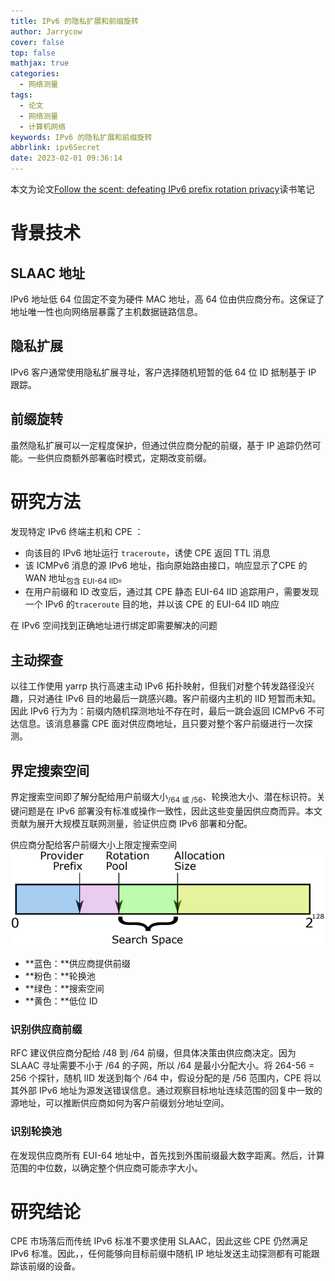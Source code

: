 ```yaml
---
title: IPv6 的隐私扩展和前缀旋转
author: Jarrycow
cover: false
top: false
mathjax: true
categories:
  - 网络测量
tags:
  - 论文
  - 网络测量
  - 计算机网络
keywords: IPv6 的隐私扩展和前缀旋转
abbrlink: ipv6Secret
date: 2023-02-01 09:36:14
---
```


本文为论文[Follow the scent: defeating IPv6 prefix rotation privacy](https://dl.acm.org/doi/10.1145/3487552.3487829)读书笔记

# 背景技术

## SLAAC 地址

IPv6 地址低 64 位固定不变为硬件 MAC 地址，高 64 位由供应商分布。这保证了地址唯一性也向网络层暴露了主机数据链路信息。

## 隐私扩展

IPv6 客户通常使用隐私扩展寻址，客户选择随机短暂的低 64 位 ID 抵制基于 IP 跟踪。

## 前缀旋转

虽然隐私扩展可以一定程度保护，但通过供应商分配的前缀，基于 IP 追踪仍然可能。一些供应商额外部署临时模式，定期改变前缀。

# 研究方法

发现特定 IPv6 终端主机和 CPE ：

- 向该目的 IPv6 地址运行 ```traceroute```，诱使 CPE 返回 TTL 消息
- 该 ICMPv6 消息的源 IPv6 地址，指向原始路由接口，响应显示了CPE 的 WAN 地址<sub>包含 EUI-64 IID</sub>。
- 在用户前缀和 ID 改变后，通过其 CPE 静态 EUI-64 IID 追踪用户，需要发现一个 IPv6 的`traceroute` 目的地，并以该 CPE 的 EUI-64 IID 响应

在 IPv6 空间找到正确地址进行绑定即需要解决的问题

## 主动探查

以往工作使用 yarrp 执行高速主动 IPv6 拓扑映射，但我们对整个转发路径没兴趣，只对通往 IPv6 目的地最后一跳感兴趣。客户前缀内主机的 IID 短暂而未知。因此 IPv6 行为为：前缀内随机探测地址不存在时，最后一跳会返回 ICMPv6 不可达信息。该消息暴露 CPE 面对供应商地址，且只要对整个客户前缀进行一次探测。

## 界定搜索空间

界定搜索空间即了解分配给用户前缀大小<sub>/64 或 /56</sub>、轮换池大小、潜在标识符。关键问题是在 IPv6 部署没有标准或操作一致性，因此这些变量因供应商而异。本文贡献为展开大规模互联网测量，验证供应商 IPv6 部署和分配。

供应商分配给客户前缀大小上限定搜索空间![界定搜索空间](https://raw.githubusercontent.com/Jarrycow/picHost/main/article/界定搜索空间.png)

- **蓝色：**供应商提供前缀
- **粉色：**轮换池
- **绿色：**搜索空间
- **黄色：**低位 ID

### 识别供应商前缀

RFC 建议供应商分配给 /48 到 /64 前缀，但具体决策由供应商决定。因为 SLAAC 寻址需要不小于 /64 的子网，所以 /64 是最小分配大小。将 264-56 = 256 个探针，随机 IID 发送到每个 /64 中，假设分配的是 /56 范围内，CPE 将以其外部 IPv6 地址为源发送错误信息。通过观察目标地址连续范围的回复中一致的源地址，可以推断供应商如何为客户前缀划分地址空间。

### 识别轮换池

在发现供应商所有 EUI-64 地址中，首先找到外围前缀最大数字距离。然后，计算范围的中位数，以确定整个供应商可能赤字大小。 

# 研究结论

CPE 市场落后而传统 IPv6 标准不要求使用 SLAAC，因此这些 CPE 仍然满足 IPv6 标准。因此，，任何能够向目标前缀中随机 IP 地址发送主动探测都有可能跟踪该前缀的设备。